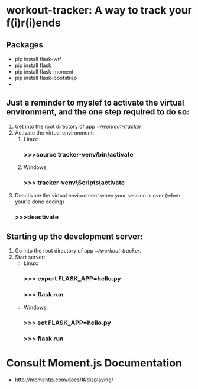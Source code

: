 # workout-tracker: A way to track your f(i)r(i)ends

## Packages
* pip install flask-wtf
* pip install flask
* pip install flask-moment
* pip install flask-bootstrap
* 


## Just a reminder to myslef to activate the virtual environment, and the one step required to do so:
1. Get into the root directory of app _~/workout-tracker_.
2. Activate the virtual environment:
    1. Linux: 
        ### >>>source tracker-venv/bin/activate
    2. Windows: 
        ### >>> tracker-venv\Scripts\activate
3. Deactivate the virtual environment when your session is over (when your'e done coding)
    ### >>>deactivate

## Starting up the development server:
1. Go into the root directory of app _~/workout-tracker_.
2. Start server:
    * Linux: 
        ### >>> export FLASK_APP=hello.py
        ### >>> flask run
    * Windows: 
        ### >>> set FLASK_APP=hello.py
        ### >>> flask run

# Consult Moment.js Documentation
* http://momentjs.com/docs/#/displaying/


